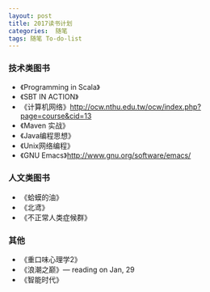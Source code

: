 ```yaml
---
layout: post
title: 2017读书计划
categories:  随笔
tags: 随笔 To-do-list
---
```


### 技术类图书

- 《Programming in Scala》
- 《SBT IN ACTION》
- 《计算机网络》http://ocw.nthu.edu.tw/ocw/index.php?page=course&cid=13
- 《Maven 实战》
- 《Java编程思想》
- 《Unix网络编程》
- 《GNU Emacs》http://www.gnu.org/software/emacs/


### 人文类图书

- 《蛤蟆的油》
- 《北鸢》
- 《不正常人类症候群》



### 其他

- 《重口味心理学2》
- 《浪潮之巅》— reading on Jan, 29
- 《智能时代》

